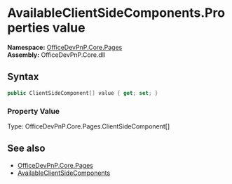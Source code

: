 # AvailableClientSideComponents.Properties value
  

**Namespace:** [OfficeDevPnP.Core.Pages](OfficeDevPnP.Core.Pages.md)  
**Assembly:** OfficeDevPnP.Core.dll  
## Syntax
```C#
public ClientSideComponent[] value { get; set; }
```

### Property Value
Type: OfficeDevPnP.Core.Pages.ClientSideComponent[]  

## See also
- [OfficeDevPnP.Core.Pages](OfficeDevPnP.Core.Pages.md)
- [AvailableClientSideComponents](OfficeDevPnP.Core.Pages.AvailableClientSideComponents.md) 
